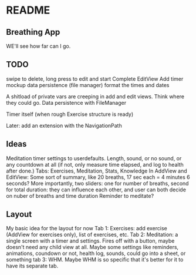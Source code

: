 #  README

## Breathing App
WE'll see how far can I go.


## TODO

swipe to delete, long press to edit and start
Complete EditView
Add timer mockup
data persistence (file manager)
format the times and dates

A shitload of private vars are creeping in add and edit views. Think where they could go.
Data persistence with FileManager

Timer itself (when rough Exercise structure is ready)

Later: add an extension with the NavigationPath

## Ideas
Meditation timer settings to userdefaults. Length, sound, or no sound, or any countdown at all (if not, only measure time elapsed, and log to health after done.)
Tabs: Exercises, Meditation, Stats, Knowledge
In AddView and EditView: Some sort of summary, like 20 breaths, 17 sec each = 4 minutes 6 seconds?
More importantly, two sliders: one for number of breaths, second for total duration: they can influence each other, and user can both decide on nuber of breaths and time duration
Reminder to meditate?

## Layout

My basic idea for the layout for now
Tab 1: Exercises: add exercise (AddView for exercises only), list of exercises, etc.
Tab 2: Meditation: a single screen with a timer and settings. Fires off with a button, maybe doesn't need any child view at all. Maybe some settings like reminders, animations, coundown or not, health log, sounds, could go into a sheet, or something
tab 3: WHM. Maybe WHM is so specific that it's better for it to have its separate tab.
